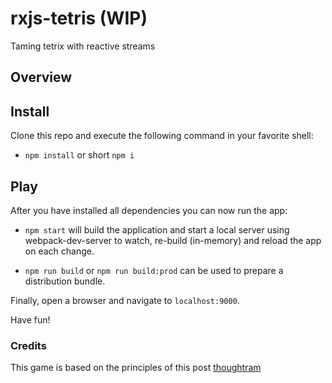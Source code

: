 # rxjs-tetris (WIP)

Taming tetrix with reactive streams

## Overview


## Install

Clone this repo and execute the following command in your favorite shell:

* `npm install` or short `npm i`

## Play

After you have installed all dependencies you can now run the app:

* `npm start` will build the application and start a local server using webpack-dev-server to watch, re-build (in-memory) and reload the app on each change.

* `npm run build` or `npm run build:prod` can be used to prepare a distribution bundle.

Finally, open a browser and navigate to `localhost:9000`.

Have fun!



### Credits

This game is based on the principles of this post [thoughtram](https://blog.thoughtram.io/rxjs/2017/08/24/taming-snakes-with-reactive-streams.html)

